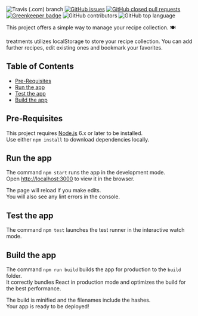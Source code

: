 ![Travis (.com) branch](https://travis-ci.com/gappsappscouk/treatments.svg?branch=master)
[![GitHub issues](https://img.shields.io/github/issues/gappsappscouk/treatments.svg)](https://github.com/gappsappscouk/treatments/issues)
[![GitHub closed pull requests](https://img.shields.io/github/issues-pr-closed/gappsappscouk/treatments.svg)](https://github.com/gappsappscouk/treatments/pulls) [![Greenkeeper badge](https://badges.greenkeeper.io/gappsappscouk/treatments.svg)](https://greenkeeper.io/)
![GitHub contributors](https://img.shields.io/github/contributors/gappsappscouk/treatments.svg)
![GitHub top language](https://img.shields.io/github/languages/top/gappsappscouk/treatments.svg)


This project offers a simple way to manage your recipe collection. :plate_with_cutlery:

treatments utilizes localStorage to store your recipe collection. You can add further recipes, edit existing ones and bookmark your favorites.

## Table of Contents

- [Pre-Requisites](#pre-requisites)
- [Run the app](#run-the-app)
- [Test the app](#test-the-app)
- [Build the app](#build-the-app)

## Pre-Requisites

This project requires [Node.js](https://nodejs.org) 6.x or later to be installed.<br>
Use either `npm install` to download dependencies locally.

## Run the app

The command `npm start` runs the app in the development mode.<br>
Open [http://localhost:3000](http://localhost:3000) to view it in the browser.

The page will reload if you make edits.<br>
You will also see any lint errors in the console.

## Test the app

The command `npm test` launches the test runner in the interactive watch mode.<br>

## Build the app

The command `npm run build` builds the app for production to the `build` folder.<br>
It correctly bundles React in production mode and optimizes the build for the best performance.

The build is minified and the filenames include the hashes.<br>
Your app is ready to be deployed!
